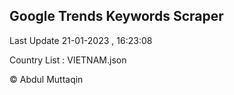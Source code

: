 

## Google Trends Keywords Scraper 
 
Last Update 21-01-2023 , 16:23:08

Country List :
VIETNAM.json



© Abdul Muttaqin 
